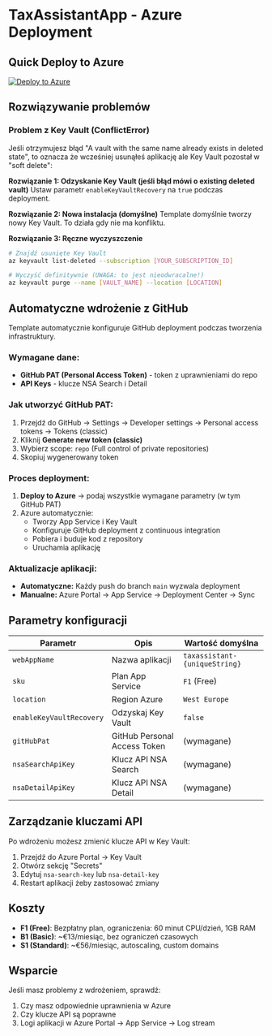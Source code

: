 # TaxAssistantApp - Azure Deployment

## Quick Deploy to Azure

[![Deploy to Azure](https://aka.ms/deploytoazurebutton)](https://portal.azure.com/#create/Microsoft.Template/uri/https%3A%2F%2Fraw.githubusercontent.com%2F19bartek92%2FtaxAssistantApp-deploy%2Fmain%2Fazuredeploy.json)

## Rozwiązywanie problemów

### Problem z Key Vault (ConflictError)
Jeśli otrzymujesz błąd "A vault with the same name already exists in deleted state", to oznacza że wcześniej usunąłeś aplikację ale Key Vault pozostał w "soft delete":

**Rozwiązanie 1: Odzyskanie Key Vault (jeśli błąd mówi o existing deleted vault)**
Ustaw parametr `enableKeyVaultRecovery` na `true` podczas deployment.

**Rozwiązanie 2: Nowa instalacja (domyślne)**
Template domyślnie tworzy nowy Key Vault. To działa gdy nie ma konfliktu.

**Rozwiązanie 3: Ręczne wyczyszczenie**
```bash
# Znajdź usunięte Key Vault
az keyvault list-deleted --subscription [YOUR_SUBSCRIPTION_ID]

# Wyczyść definitywnie (UWAGA: to jest nieodwracalne!)
az keyvault purge --name [VAULT_NAME] --location [LOCATION]
```

## Automatyczne wdrożenie z GitHub

Template automatycznie konfiguruje GitHub deployment podczas tworzenia infrastruktury.

### Wymagane dane:
- **GitHub PAT (Personal Access Token)** - token z uprawnieniami do repo
- **API Keys** - klucze NSA Search i Detail

### Jak utworzyć GitHub PAT:
1. Przejdź do GitHub → Settings → Developer settings → Personal access tokens → Tokens (classic)
2. Kliknij **Generate new token (classic)**
3. Wybierz scope: `repo` (Full control of private repositories)
4. Skopiuj wygenerowany token

### Proces deployment:
1. **Deploy to Azure** → podaj wszystkie wymagane parametry (w tym GitHub PAT)
2. Azure automatycznie:
   - Tworzy App Service i Key Vault
   - Konfiguruje GitHub deployment z continuous integration
   - Pobiera i buduje kod z repository
   - Uruchamia aplikację

### Aktualizacje aplikacji:
- **Automatyczne:** Każdy push do branch `main` wyzwala deployment
- **Manualne:** Azure Portal → App Service → Deployment Center → Sync

## Parametry konfiguracji

| Parametr | Opis | Wartość domyślna |
|----------|------|------------------|
| `webAppName` | Nazwa aplikacji | `taxassistant-{uniqueString}` |
| `sku` | Plan App Service | `F1` (Free) |
| `location` | Region Azure | `West Europe` |
| `enableKeyVaultRecovery` | Odzyskaj Key Vault | `false` |
| `gitHubPat` | GitHub Personal Access Token | (wymagane) |
| `nsaSearchApiKey` | Klucz API NSA Search | (wymagane) |
| `nsaDetailApiKey` | Klucz API NSA Detail | (wymagane) |

## Zarządzanie kluczami API

Po wdrożeniu możesz zmienić klucze API w Key Vault:

1. Przejdź do Azure Portal → Key Vault
2. Otwórz sekcję "Secrets"
3. Edytuj `nsa-search-key` lub `nsa-detail-key`
4. Restart aplikacji żeby zastosować zmiany

## Koszty

- **F1 (Free)**: Bezpłatny plan, ograniczenia: 60 minut CPU/dzień, 1GB RAM
- **B1 (Basic)**: ~€13/miesiąc, bez ograniczeń czasowych
- **S1 (Standard)**: ~€56/miesiąc, autoscaling, custom domains

## Wsparcie

Jeśli masz problemy z wdrożeniem, sprawdź:
1. Czy masz odpowiednie uprawnienia w Azure
2. Czy klucze API są poprawne
3. Logi aplikacji w Azure Portal → App Service → Log stream